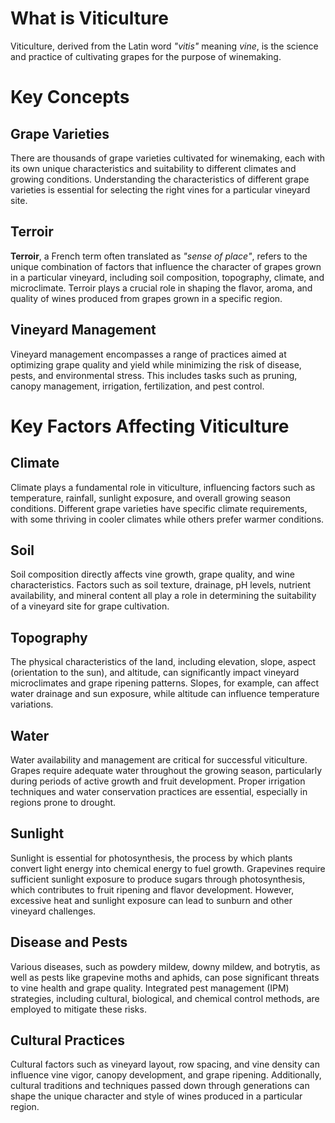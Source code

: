 # What is Viticulture
Viticulture, derived from the Latin word *"vitis"* meaning *vine*, is the science and practice of cultivating grapes for the purpose of winemaking. 

# Key Concepts
## Grape Varieties
There are thousands of grape varieties cultivated for winemaking, each with its own unique characteristics and suitability to different climates and growing conditions. Understanding the characteristics of different grape varieties is essential for selecting the right vines for a particular vineyard site.

## Terroir
**Terroir**, a French term often translated as *"sense of place"*, refers to the unique combination of factors that influence the character of grapes grown in a particular vineyard, including soil composition, topography, climate, and microclimate. Terroir plays a crucial role in shaping the flavor, aroma, and quality of wines produced from grapes grown in a specific region.

## Vineyard Management
Vineyard management encompasses a range of practices aimed at optimizing grape quality and yield while minimizing the risk of disease, pests, and environmental stress. This includes tasks such as pruning, canopy management, irrigation, fertilization, and pest control.

# Key Factors Affecting Viticulture
## Climate
Climate plays a fundamental role in viticulture, influencing factors such as temperature, rainfall, sunlight exposure, and overall growing season conditions. Different grape varieties have specific climate requirements, with some thriving in cooler climates while others prefer warmer conditions.

## Soil
Soil composition directly affects vine growth, grape quality, and wine characteristics. Factors such as soil texture, drainage, pH levels, nutrient availability, and mineral content all play a role in determining the suitability of a vineyard site for grape cultivation.

## Topography
The physical characteristics of the land, including elevation, slope, aspect (orientation to the sun), and altitude, can significantly impact vineyard microclimates and grape ripening patterns. Slopes, for example, can affect water drainage and sun exposure, while altitude can influence temperature variations.
## Water
Water availability and management are critical for successful viticulture. Grapes require adequate water throughout the growing season, particularly during periods of active growth and fruit development. Proper irrigation techniques and water conservation practices are essential, especially in regions prone to drought.

## Sunlight
Sunlight is essential for photosynthesis, the process by which plants convert light energy into chemical energy to fuel growth. Grapevines require sufficient sunlight exposure to produce sugars through photosynthesis, which contributes to fruit ripening and flavor development. However, excessive heat and sunlight exposure can lead to sunburn and other vineyard challenges.

## Disease and Pests
Various diseases, such as powdery mildew, downy mildew, and botrytis, as well as pests like grapevine moths and aphids, can pose significant threats to vine health and grape quality. Integrated pest management (IPM) strategies, including cultural, biological, and chemical control methods, are employed to mitigate these risks.

## Cultural Practices
Cultural factors such as vineyard layout, row spacing, and vine density can influence vine vigor, canopy development, and grape ripening. Additionally, cultural traditions and techniques passed down through generations can shape the unique character and style of wines produced in a particular region.